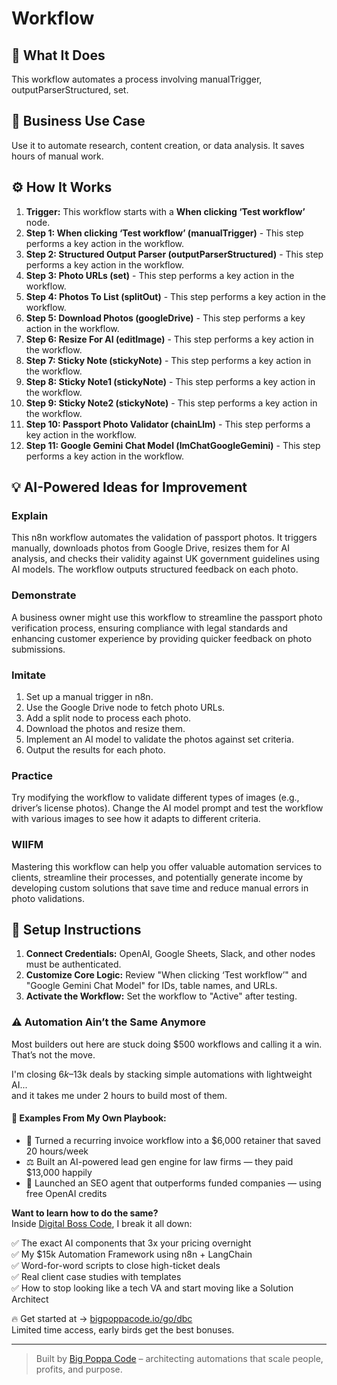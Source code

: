 # Workflow

## 🚀 What It Does
This workflow automates a process involving manualTrigger, outputParserStructured, set.

## 💼 Business Use Case
Use it to automate research, content creation, or data analysis. It saves hours of manual work.

## ⚙️ How It Works
1.  **Trigger:** This workflow starts with a **When clicking ‘Test workflow’** node.
2. **Step 1: When clicking ‘Test workflow’ (manualTrigger)** - This step performs a key action in the workflow.
3. **Step 2: Structured Output Parser (outputParserStructured)** - This step performs a key action in the workflow.
4. **Step 3: Photo URLs (set)** - This step performs a key action in the workflow.
5. **Step 4: Photos To List (splitOut)** - This step performs a key action in the workflow.
6. **Step 5: Download Photos (googleDrive)** - This step performs a key action in the workflow.
7. **Step 6: Resize For AI (editImage)** - This step performs a key action in the workflow.
8. **Step 7: Sticky Note (stickyNote)** - This step performs a key action in the workflow.
9. **Step 8: Sticky Note1 (stickyNote)** - This step performs a key action in the workflow.
10. **Step 9: Sticky Note2 (stickyNote)** - This step performs a key action in the workflow.
11. **Step 10: Passport Photo Validator (chainLlm)** - This step performs a key action in the workflow.
12. **Step 11: Google Gemini Chat Model (lmChatGoogleGemini)** - This step performs a key action in the workflow.

## 💡 AI-Powered Ideas for Improvement
### Explain
This n8n workflow automates the validation of passport photos. It triggers manually, downloads photos from Google Drive, resizes them for AI analysis, and checks their validity against UK government guidelines using AI models. The workflow outputs structured feedback on each photo.

### Demonstrate
A business owner might use this workflow to streamline the passport photo verification process, ensuring compliance with legal standards and enhancing customer experience by providing quicker feedback on photo submissions.

### Imitate
1. Set up a manual trigger in n8n.
2. Use the Google Drive node to fetch photo URLs.
3. Add a split node to process each photo.
4. Download the photos and resize them.
5. Implement an AI model to validate the photos against set criteria.
6. Output the results for each photo.

### Practice
Try modifying the workflow to validate different types of images (e.g., driver’s license photos). Change the AI model prompt and test the workflow with various images to see how it adapts to different criteria.

### WIIFM
Mastering this workflow can help you offer valuable automation services to clients, streamline their processes, and potentially generate income by developing custom solutions that save time and reduce manual errors in photo validations.

## 🔧 Setup Instructions
1. **Connect Credentials:** OpenAI, Google Sheets, Slack, and other nodes must be authenticated.
2. **Customize Core Logic:** Review "When clicking ‘Test workflow’" and "Google Gemini Chat Model" for IDs, table names, and URLs.
3. **Activate the Workflow:** Set the workflow to "Active" after testing.

### ⚠️ Automation Ain’t the Same Anymore

Most builders out here are stuck doing $500 workflows and calling it a win.  
That’s not the move.  

I'm closing $6k–$13k deals by stacking simple automations with lightweight AI...  
and it takes me under 2 hours to build most of them.

#### 🧠 Examples From My Own Playbook:
- 🔁 Turned a recurring invoice workflow into a $6,000 retainer that saved 20 hours/week  
- ⚖️ Built an AI-powered lead gen engine for law firms — they paid $13,000 happily  
- 🚀 Launched an SEO agent that outperforms funded companies — using free OpenAI credits  

**Want to learn how to do the same?**  
Inside [Digital Boss Code](https://bigpoppacode.io/go/dbc), I break it all down:

✅ The exact AI components that 3x your pricing overnight  
✅ My $15k Automation Framework using n8n + LangChain  
✅ Word-for-word scripts to close high-ticket deals  
✅ Real client case studies with templates  
✅ How to stop looking like a tech VA and start moving like a Solution Architect  

🔥 Get started at → [bigpoppacode.io/go/dbc](https://bigpoppacode.io/go/dbc)  
Limited time access, early birds get the best bonuses.

---
> Built by [Big Poppa Code](https://bigpoppacode.io) – architecting automations that scale people, profits, and purpose.
